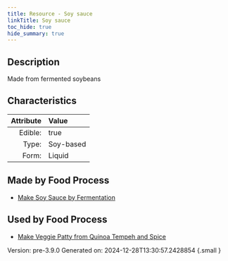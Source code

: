 ```yaml
---
title: Resource - Soy sauce
linkTitle: Soy sauce
toc_hide: true
hide_summary: true
---
```


## Description
Made from fermented soybeans

## Characteristics

| Attribute      | Value |
|--------:|:------|
|Edible:|true|
|Type:|Soy-based|
|Form:|Liquid|
 



## Made by Food Process

- [Make Soy Sauce by Fermentation](/docs/definitions/food/make-soy-sauce-by-fermentation)

    
## Used by Food Process

- [Make Veggie Patty from Quinoa Tempeh and Spice](/docs/definitions/food/make-veggie-patty-from-quinoa-tempeh-and-spice)


Version: pre-3.9.0 Generated on: 2024-12-28T13:30:57.2428854
{.small }
